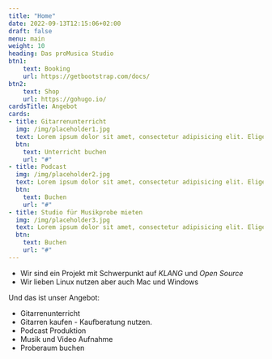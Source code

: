 ```yaml
---
title: "Home"
date: 2022-09-13T12:15:06+02:00
draft: false
menu: main
weight: 10
heading: Das proMusica Studio
btn1: 
    text: Booking
    url: https://getbootstrap.com/docs/
btn2: 
    text: Shop
    url: https://gohugo.io/
cardsTitle: Angebot
cards:
- title: Gitarrenunterricht
  img: /img/placeholder1.jpg
  text: Lorem ipsum dolor sit amet, consectetur adipisicing elit. Eligendi voluptates tenetur cumque. Sequi soluta iste aspernatur nihil
  btn:
    text: Unterricht buchen
    url: "#"
- title: Podcast
  img: /img/placeholder2.jpg
  text: Lorem ipsum dolor sit amet, consectetur adipisicing elit. Eligendi voluptates tenetur cumque. Sequi soluta iste aspernatur nihil
  btn:
    text: Buchen
    url: "#"
- title: Studio für Musikprobe mieten
  img: /img/placeholder3.jpg
  text: Lorem ipsum dolor sit amet, consectetur adipisicing elit. Eligendi voluptates tenetur cumque. Sequi soluta iste aspernatur nihil
  btn:
    text: Buchen
    url: "#"
---
```


- Wir sind ein Projekt mit Schwerpunkt auf *KLANG* und *Open Source*
- Wir lieben Linux nutzen aber auch Mac und Windows 

Und das ist unser Angebot:

- Gitarrenunterricht
- Gitarren kaufen - Kaufberatung nutzen.
- Podcast Produktion 
- Musik und Video Aufnahme
- Proberaum buchen
